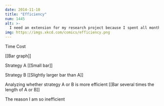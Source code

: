 ```yaml
---
date: 2014-11-10
title: "Efficiency"
num: 1445
alt: >-
  I need an extension for my research project because I spent all month trying to figure out whether learning Dvorak would help me type it faster.
img: https://imgs.xkcd.com/comics/efficiency.png
---
```



Time Cost

[[Bar graph]]

Strategy A [[Small bar]]

Strategy B [[Slightly larger bar than A]]

Analyzing whether strategy A or B is more efficient [[Bar several times the length of A or B]]

The reason I am so inefficient
